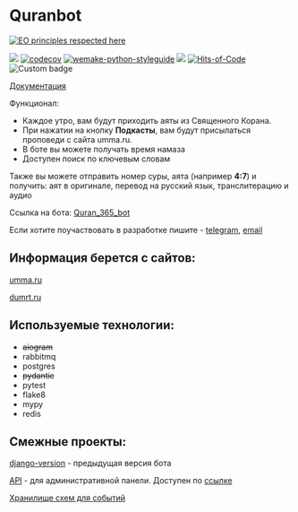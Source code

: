 <!---
The MIT License (MIT).

Copyright (c) 2018-2024 Almaz Ilaletdinov <a.ilaletdinov@yandex.ru>

Permission is hereby granted, free of charge, to any person obtaining a copy
of this software and associated documentation files (the "Software"), to deal
in the Software without restriction, including without limitation the rights
to use, copy, modify, merge, publish, distribute, sublicense, and/or sell
copies of the Software, and to permit persons to whom the Software is
furnished to do so, subject to the following conditions:

The above copyright notice and this permission notice shall be included in all
copies or substantial portions of the Software.

THE SOFTWARE IS PROVIDED "AS IS", WITHOUT WARRANTY OF ANY KIND,
EXPRESS OR IMPLIED, INCLUDING BUT NOT LIMITED TO THE WARRANTIES OF
MERCHANTABILITY, FITNESS FOR A PARTICULAR PURPOSE AND NONINFRINGEMENT.
IN NO EVENT SHALL THE AUTHORS OR COPYRIGHT HOLDERS BE LIABLE FOR ANY CLAIM,
DAMAGES OR OTHER LIABILITY, WHETHER IN AN ACTION OF CONTRACT, TORT OR
OTHERWISE, ARISING FROM, OUT OF OR IN CONNECTION WITH THE SOFTWARE OR THE USE
OR OTHER DEALINGS IN THE SOFTWARE.
-->
# Quranbot
[![EO principles respected here](https://www.elegantobjects.org/badge.svg)](https://www.elegantobjects.org)

<a href="https://codeclimate.com/github/blablatdinov/quranbot-aiogram/maintainability"><img src="https://api.codeclimate.com/v1/badges/e4206df635326574026e/maintainability" /></a>
[![codecov](https://codecov.io/gh/blablatdinov/quranbot-aiogram/graph/badge.svg?token=4862UGV4AB)](https://codecov.io/gh/blablatdinov/quranbot-aiogram)
[![wemake-python-styleguide](https://img.shields.io/badge/style-wemake-000000.svg)](https://github.com/wemake-services/wemake-python-styleguide)
![](https://tokei.rs/b1/github/blablatdinov/quranbot-aiogram)
[![Hits-of-Code](https://hitsofcode.com/github/blablatdinov/quranbot-aiogram)](https://hitsofcode.com/github/blablatdinov/quranbot-aiogram/view)
![Custom badge](https://img.shields.io/endpoint?style=flat&url=https://quranbot.ilaletdinov.ru/api/v1/count-github-badge)

[Документация](docs)

Функционал:
 - Каждое утро, вам будут приходить аяты из Священного Корана.
 - При нажатии на кнопку **Подкасты**, вам будут присылаться проповеди с сайта umma.ru.
 - В боте вы можете получать время намаза
 - Доступен поиск по ключевым словам

Также вы можете отправить номер суры, аята (например **4:7**) и получить: аят в оригинале, перевод на русский язык, транслитерацию и аудио

Ссылка на бота: [Quran_365_bot](https://t.me/Quran_365_bot?start=github)

Если хотите поучаствовать в разработке пишите - [telegram](https://t.me/ilaletdinov), [email](mailto:a.ilaletdinov@yandex.ru?subject=[GitHub]%20Quranbot)

## Информация берется с сайтов:

[umma.ru](https://umma.ru/)

[dumrt.ru](http://dumrt.ru/ru/)

## Используемые технологии:

 - ~~aiogram~~
 - rabbitmq
 - postgres
 - ~~pydantic~~
 - pytest
 - flake8
 - mypy
 - redis

## Смежные проекты:

[django-version](https://github.com/blablatdinov/quranbot) - предыдущая версия бота

[API](https://github.com/blablatdinov/quranbot-admin) - для административной панели. Доступен по [ссылке](https://quranbot.ilaletdinov.ru/docs)

[Хранилище схем для событий](https://github.com/blablatdinov/quranbot-schema-registry/)
